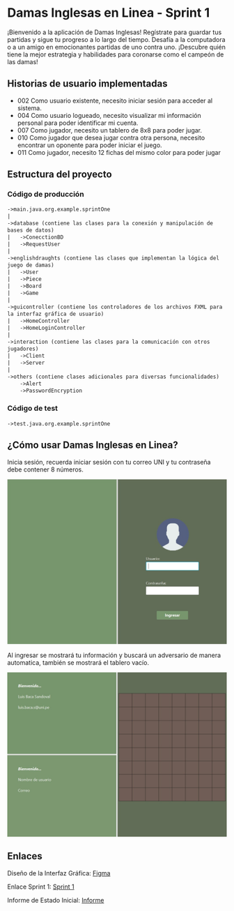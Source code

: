 # Damas Inglesas en Linea - Sprint 1

¡Bienvenido a la aplicación de Damas Inglesas! Regístrate para guardar tus partidas y sigue tu progreso a lo largo del tiempo. Desafía a la computadora o a un amigo en emocionantes partidas de uno contra uno. ¡Descubre quién tiene la mejor estrategia y habilidades para coronarse como el campeón de las damas!

## Historias de usuario implementadas

- 002 Como usuario existente, necesito iniciar sesión para acceder al sistema.
- 004 Como usuario logueado, necesito visualizar mi información personal para poder identificar mi cuenta.
- 007 Como jugador, necesito un tablero de 8x8 para poder jugar.
- 010 Como jugador que desea jugar contra otra persona, necesito encontrar un oponente para poder iniciar el juego.
- 011 Como jugador, necesito 12 fichas del mismo color para poder jugar

## Estructura del proyecto

### Código de producción
    ->main.java.org.example.sprintOne
	|
	->database (contiene las clases para la conexión y manipulación de bases de datos)
	|	->ConecctionBD
    |   ->RequestUser
	|
	->englishdraughts (contiene las clases que implementan la lógica del juego de damas)
	|	->User
	|	->Piece
	|	->Board
	|	->Game
	|
    ->guicontroller (contiene los controladores de los archivos FXML para la interfaz gráfica de usuario)
	|	->HomeController
	|	->HomeLoginController
	|
	->interaction (contiene las clases para la comunicación con otros jugadores)
	|	->Client
	|	->Server
	|
	->others (contiene clases adicionales para diversas funcionalidades)
		->Alert
		->PasswordEncryption
### Código de test

    ->test.java.org.example.sprintOne

## ¿Cómo usar Damas Inglesas en Linea?

Inicia sesión, recuerda iniciar sesión con tu correo UNI y tu contraseña debe contener 8 números.

![login](../img/login.jpg)

Al ingresar se mostrará tu información y buscará un adversario de manera automatica, también se mostrará el tablero vacío.

![login](../img/home.jpg)

## Enlaces
Diseño de la Interfaz Gráfica: [Figma](https://www.figma.com/file/oyr1ETp0ox2mi2joxj76XD/Damas-Americanas?type=design&node-id=0-1&mode=design&t=w0aK1wm1zRPSvR5X-0)

Enlace Sprint 1: [Sprint 1](https://docs.google.com/document/d/1ThgAgrOu8m6m3Ke_WqOVXoSiiaSmrHiv/edit?usp=sharing&ouid=108760745686497932296&rtpof=true&sd=true)

Informe de Estado Inicial: [Informe](https://docs.google.com/document/d/1MQZSqMf8NLaVFc-U6mmEhwrAdKhr3O2b/edit?usp=sharing&ouid=108760745686497932296&rtpof=true&sd=true)